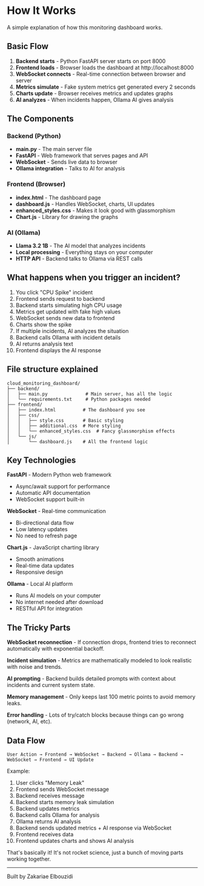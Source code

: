 # How It Works

A simple explanation of how this monitoring dashboard works.

## Basic Flow

1. **Backend starts** - Python FastAPI server starts on port 8000
2. **Frontend loads** - Browser loads the dashboard at http://localhost:8000
3. **WebSocket connects** - Real-time connection between browser and server
4. **Metrics simulate** - Fake system metrics get generated every 2 seconds
5. **Charts update** - Browser receives metrics and updates graphs
6. **AI analyzes** - When incidents happen, Ollama AI gives analysis

## The Components

### Backend (Python)
- **main.py** - The main server file
- **FastAPI** - Web framework that serves pages and API
- **WebSocket** - Sends live data to browser
- **Ollama integration** - Talks to AI for analysis

### Frontend (Browser)
- **index.html** - The dashboard page
- **dashboard.js** - Handles WebSocket, charts, UI updates
- **enhanced_styles.css** - Makes it look good with glassmorphism
- **Chart.js** - Library for drawing the graphs

### AI (Ollama)
- **Llama 3.2 1B** - The AI model that analyzes incidents
- **Local processing** - Everything stays on your computer
- **HTTP API** - Backend talks to Ollama via REST calls

## What happens when you trigger an incident?

1. You click "CPU Spike" incident
2. Frontend sends request to backend
3. Backend starts simulating high CPU usage
4. Metrics get updated with fake high values
5. WebSocket sends new data to frontend
6. Charts show the spike
7. If multiple incidents, AI analyzes the situation
8. Backend calls Ollama with incident details
9. AI returns analysis text
10. Frontend displays the AI response

## File structure explained

```
cloud_monitoring_dashboard/
├── backend/
│   ├── main.py              # Main server, has all the logic
│   └── requirements.txt     # Python packages needed
├── frontend/
│   ├── index.html          # The dashboard you see
│   ├── css/
│   │   ├── style.css       # Basic styling
│   │   ├── additional.css  # More styling
│   │   └── enhanced_styles.css  # Fancy glassmorphism effects
│   └── js/
│       └── dashboard.js    # All the frontend logic
```

## Key Technologies

**FastAPI** - Modern Python web framework
- Async/await support for performance
- Automatic API documentation
- WebSocket support built-in

**WebSocket** - Real-time communication
- Bi-directional data flow
- Low latency updates
- No need to refresh page

**Chart.js** - JavaScript charting library
- Smooth animations
- Real-time data updates
- Responsive design

**Ollama** - Local AI platform
- Runs AI models on your computer
- No internet needed after download
- RESTful API for integration

## The Tricky Parts

**WebSocket reconnection** - If connection drops, frontend tries to reconnect automatically with exponential backoff.

**Incident simulation** - Metrics are mathematically modeled to look realistic with noise and trends.

**AI prompting** - Backend builds detailed prompts with context about incidents and current system state.

**Memory management** - Only keeps last 100 metric points to avoid memory leaks.

**Error handling** - Lots of try/catch blocks because things can go wrong (network, AI, etc).

## Data Flow

```
User Action → Frontend → WebSocket → Backend → Ollama → Backend → WebSocket → Frontend → UI Update
```

Example:
1. User clicks "Memory Leak"
2. Frontend sends WebSocket message
3. Backend receives message
4. Backend starts memory leak simulation
5. Backend updates metrics
6. Backend calls Ollama for analysis
7. Ollama returns AI analysis
8. Backend sends updated metrics + AI response via WebSocket
9. Frontend receives data
10. Frontend updates charts and shows AI analysis

That's basically it! It's not rocket science, just a bunch of moving parts working together.

---

Built by Zakariae Elbouzidi